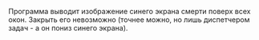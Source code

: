 Программа выводит изображение синего экрана смерти поверх всех окон. Закрыть его невозможно (точнее можно, но лишь диспетчером задач - а он пониз синего экрана).